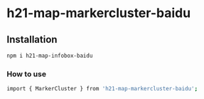 
# h21-map-markercluster-baidu

## Installation
```bash
npm i h21-map-infobox-baidu
```
### How to use
```bash
import { MarkerCluster } from 'h21-map-markercluster-baidu';
```
